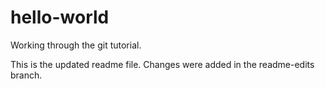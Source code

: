 # hello-world
Working through the git tutorial.

This is the updated readme file. Changes were added in the readme-edits branch.
